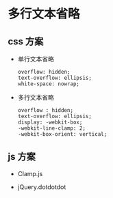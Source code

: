 # 多行文本省略

## css 方案

- 单行文本省略

  ```
  overflow: hidden;
  text-overflow: ellipsis;
  white-space: nowrap;
  ```

- 多行文本省略

  ```
  overflow : hidden;
  text-overflow: ellipsis;
  display: -webkit-box;
  -webkit-line-clamp: 2;
  -webkit-box-orient: vertical;
  ```

## js 方案

- Clamp.js

- jQuery.dotdotdot
